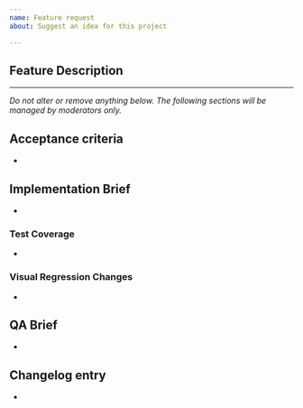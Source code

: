 ```yaml
---
name: Feature request
about: Suggest an idea for this project

---
```


## Feature Description

<!-- Please describe clear and concisely which problem the feature would solve or which publisher needs it would address. -->

---------------

_Do not alter or remove anything below. The following sections will be managed by moderators only._

## Acceptance criteria

* <!-- One or more bullet points for acceptance criteria. -->

## Implementation Brief

* <!-- One or more bullet points for how to technically implement the feature. -->

### Test Coverage

* <!-- One or more bullet points for how to implement automated tests to verify the feature works. -->

### Visual Regression Changes

* <!-- One or more bullet points describing how the feature will affect visual regression tests, if applicable. -->

## QA Brief

* <!-- One or more bullet points for how to test that the feature works as expected. -->

## Changelog entry

* <!-- One sentence summarizing the PR, to be used in the changelog. -->
